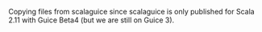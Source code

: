 Copying files from scalaguice since scalaguice is only published for Scala 2.11 with Guice Beta4 (but we are still on Guice 3).